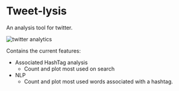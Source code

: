 # Tweet-lysis

An analysis tool for twitter.

![twitter analytics](https://s3.amazonaws.com/images.seroundtable.com/twitter-logo-anlytics-1371211804.png)


Contains the current features:
 * Associated HashTag analysis
    * Count and plot most used on search
 * NLP
    * Count and plot most used words associated with a hashtag.
